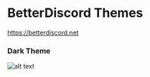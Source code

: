 # BetterDiscord Themes

https://betterdiscord.net

### Dark Theme
![alt text](http://i.imgur.com/Uo4Tul1.png)
